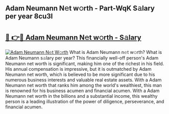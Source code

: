## Adam Neumann N𝚎t w𝚘rth - Part-WqK S𝚊lary per year 8cu3I

# <h2><a href="http://gc2mnt.nevu.top/?p=Adam+Neumann">🔗 👉🔴 Adam Neumann N𝚎t w𝚘rth - S𝚊lary</a></h2>

[![Adam Neumann N𝚎t W𝚘rth](https://i.imgur.com/Oavwk0R.jpeg)](http://gc2mnt.nevu.top/?p=Adam+Neumann)
What is Adam Neumann n𝚎t w𝚘rth? What is Adam Neumann s𝚊lary per year?
This financially well-off person's Adam Neumann net worth is significant, making him one of the richest in his field. His annual compensation is impressive, but it is outmatched by Adam Neumann net worth, which is believed to be more significant due to his numerous business interests and valuable real estate assets. With a Adam Neumann net worth that ranks him among the world's wealthiest, this man is renowned for his business acumen and financial acumen. With a Adam Neumann net worth in the billions and a substantial income, this wealthy person is a leading illustration of the power of diligence, perseverance, and financial acumen.
